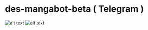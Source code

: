 # des-mangabot-beta ( Telegram )
![alt text](https://img.shields.io/badge/Coded-Desta-blue.svg)
![alt text](https://img.shields.io/badge/Size-3.12KB-yellow.svg)
